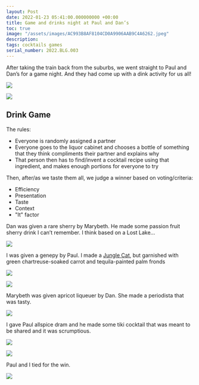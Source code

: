 ```yaml
---
layout: Post
date: 2022-01-23 05:41:00.000000000 +00:00
title: Game and drinks night at Paul and Dan’s
toc: true
image: "/assets/images/AC993B8AF8104CD0A9906AAB9C4A6262.jpeg"
description:
tags: cocktails games
serial_number: 2022.BLG.003
---
```

After taking the train back from the suburbs, we went straight to Paul and Dan’s for a game night\.
And they had come up with a dink activity for us all\!

![](/assets/images/89C12FD86AB3444A91D94F4BFD32380A.jpeg)

![](/assets/images/0B87314556484302BBF6D7EF2FC2442C.jpeg)

## Drink Game
The rules:
- Everyone is randomly assigned a partner
- Everyone goes to the liquor cabinet and chooses a bottle of something that they think compliments their partner and explains why
- That person then has to find/invent a cocktail recipe using that ingredient, and makes enough portions for everyone to try

Then, after/as we taste them all, we judge a winner based on voting/criteria:
- Efficiency
- Presentation
- Taste
- Context
- "It" factor

Dan was given a rare sherry by Marybeth\. He made some passion fruit sherry drink I can’t remember\. I think based on a Lost Lake\.\.\.

![](/assets/images/1E97B55748A54BF69A86E6467F04AA8F.jpeg)

I was given a genepy by Paul\. I made a [Jungle Cat](https://imbibemagazine.com/recipe/jungle-cat-from-j-and-tonys/), but garnished with green chartreuse\-soaked carrot and tequila\-painted palm fronds

![](/assets/images/81A620192F934D4D8528EA1712DE7D97.jpeg)

![](/assets/images/28DC2E74E9BC42458CC98ABAF09D230A.jpeg)

Marybeth was given apricot liqueuer by Dan\. She made a periodista that was tasty\.

![](/assets/images/B49CF9EA6FE449CA9FB359B2AF0C98D0.jpeg)

I gave Paul allspice dram and he made some tiki cocktail that was meant to be shared and it was scrumptious\.

![](/assets/images/F3D3FDBA3D174AC5BC551B6E9363CD81.jpeg)

![](/assets/images/1A8179505F1C4B719E2645DF76F752B7.jpeg)

Paul and I tied for the win\.

![](/assets/images/EEE6362553BF4D05AFCB02DCF35B0737.jpeg)
